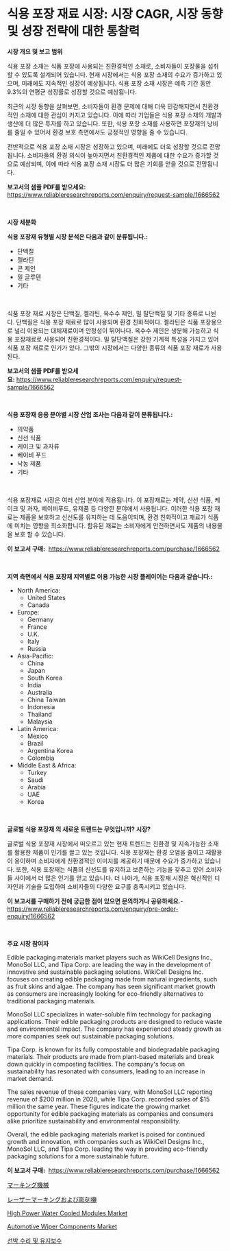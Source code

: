 <p><h1>식용 포장 재료 시장: 시장 CAGR, 시장 동향 및 성장 전략에 대한 통찰력</h1></p><p><strong>시장 개요 및 보고 범위</strong></p>
<p><p>식용 포장 소재는 식품 포장에 사용되는 친환경적인 소재로, 소비자들이 포장물을 섭취할 수 있도록 설계되어 있습니다. 현재 시장에서는 식용 포장 소재의 수요가 증가하고 있으며, 미래에도 지속적인 성장이 예상됩니다. 식용 포장 소재 시장은 예측 기간 동안 9.3%의 연평균 성장률로 성장할 것으로 예상됩니다.</p><p>최근의 시장 동향을 살펴보면, 소비자들이 환경 문제에 대해 더욱 민감해지면서 친환경적인 소재에 대한 관심이 커지고 있습니다. 이에 따라 기업들은 식용 포장 소재의 개발과 생산에 더 많은 투자를 하고 있습니다. 또한, 식용 포장 소재를 사용하면 포장재의 낭비를 줄일 수 있어서 환경 보호 측면에서도 긍정적인 영향을 줄 수 있습니다.</p><p>전반적으로 식용 포장 소재 시장은 성장하고 있으며, 미래에도 더욱 성장할 것으로 전망됩니다. 소비자들의 환경 의식이 높아지면서 친환경적인 제품에 대한 수요가 증가할 것으로 예상되며, 이에 따라 식용 포장 소재 시장도 더 많은 기회를 얻을 것으로 전망됩니다.</p></p>
<p><strong>보고서의 샘플 PDF를 받으세요:</strong> <a href="https://www.reliableresearchreports.com/enquiry/request-sample/1666562">https://www.reliableresearchreports.com/enquiry/request-sample/1666562</a></p>
<p>&nbsp;</p>
<p><strong>시장 세분화</strong></p>
<p><strong>식용 포장재 유형별 시장 분석은 다음과 같이 분류됩니다.:</strong></p>
<p><ul><li>단백질</li><li>젤라틴</li><li>콘 제인</li><li>밀 글루텐</li><li>기타</li></ul></p>
<p>&nbsp;</p>
<p><p>식품 포장 재료 시장은 단백질, 젤라틴, 옥수수 제인, 밀 탈단백질 및 기타 종류로 나뉜다. 단백질은 식용 포장 재료로 많이 사용되며 환경 친화적이다. 젤라틴은 식품 포장용으로 널리 이용되는 대체재료이며 안정성이 뛰어나다. 옥수수 제인은 생분해 가능하고 식용 포장재료로 사용되어 친환경적이다. 밀 탈단백질은 강한 기계적 특성을 가지고 있어 식품 포장 재료로 인기가 있다. 그밖의 시장에서는 다양한 종류의 식품 포장 재료가 사용된다.</p></p>
<p><strong>보고서의 샘플 PDF를 받으세요:</strong>&nbsp;<a href="https://www.reliableresearchreports.com/enquiry/request-sample/1666562">https://www.reliableresearchreports.com/enquiry/request-sample/1666562</a></p>
<p>&nbsp;</p>
<p><strong> 식용 포장재 응용 분야별 시장 산업 조사는 다음과 같이 분류됩니다.:</strong></p>
<p><ul><li>의약품</li><li>신선 식품</li><li>케이크 및 과자류</li><li>베이비 푸드</li><li>낙농 제품</li><li>기타</li></ul></p>
<p>&nbsp;</p>
<p><p>식용 포장재료 시장은 여러 산업 분야에 적용됩니다. 이 포장재료는 제약, 신선 식품, 케이크 및 과자, 베이비푸드, 유제품 등 다양한 분야에서 사용됩니다. 이러한 식용 포장 재료는 제품을 보호하고 신선도를 유지하는 데 도움이되며, 환경 친화적이고 재료가 식품에 미치는 영향을 최소화합니다. 함유된 재료는 소비자에게 안전하면서도 제품의 내용물을 보호 할 수 있습니다.</p></p>
<p><strong>이 보고서 구매:</strong>&nbsp; <a href="https://www.reliableresearchreports.com/purchase/1666562">https://www.reliableresearchreports.com/purchase/1666562</a></p>
<p>&nbsp;</p>
<p><strong>지역 측면에서 식용 포장재 지역별로 이용 가능한 시장 플레이어는 다음과 같습니다.:</strong></p>
<p><ul>
    <li>
        North America:
        <ul>
            <li>United States</li>
            <li>Canada</li>
        </ul>
    </li>
    <li>
        Europe:
        <ul>
            <li>Germany</li>
            <li>France</li>
            <li>U.K.</li>
            <li>Italy</li>
            <li>Russia</li>
        </ul>
    </li>
    <li>
        Asia-Pacific:
        <ul>
            <li>China</li>
            <li>Japan</li>
            <li>South Korea</li>
            <li>India</li>
            <li>Australia</li>
            <li>China Taiwan</li>
            <li>Indonesia</li>
            <li>Thailand</li>
            <li>Malaysia</li>
        </ul>
    </li>
    <li>
        Latin America:
        <ul>
            <li>Mexico</li>
            <li>Brazil</li>
            <li>Argentina Korea</li>
            <li>Colombia</li>
        </ul>
    </li>
    <li>
        Middle East & Africa:
        <ul>
            <li>Turkey</li>
            <li>Saudi</li>
            <li>Arabia</li>
            <li>UAE</li>
            <li>Korea</li>
        </ul>
    </li>
    </ul></p>
<p>&nbsp;</p>
<p><strong>글로벌 식용 포장재 의 새로운 트렌드는 무엇입니까? 시장?</strong></p>
<p><p>글로벌 식용 포장재 시장에서 떠오르고 있는 현재 트렌드는 친환경 및 지속가능한 소재를 활용한 제품이 인기를 끌고 있는 것입니다. 식용 포장재는 환경 오염을 줄이고 재활용이 용이하며 소비자에게 친환경적인 이미지를 제공하기 때문에 수요가 증가하고 있습니다. 또한, 식용 포장재는 식품의 신선도를 유지하고 보존하는 기능을 갖추고 있어 소비자들 사이에서 더 많은 인기를 얻고 있습니다. 더 나아가, 식용 포장재 시장은 혁신적인 디자인과 기술을 도입하여 소비자들의 다양한 요구를 충족시키고 있습니다.</p></p>
<p><strong>이 보고서를 구매하기 전에 궁금한 점이 있으면 문의하거나 공유하세요.</strong>- <a href="https://www.reliableresearchreports.com/enquiry/pre-order-enquiry/1666562">https://www.reliableresearchreports.com/enquiry/pre-order-enquiry/1666562</a></p>
<p>&nbsp;</p>
<p><strong>주요 시장 참여자</strong></p>
<p><p>Edible packaging materials market players such as WikiCell Designs Inc., MonoSol LLC, and Tipa Corp. are leading the way in the development of innovative and sustainable packaging solutions. WikiCell Designs Inc. focuses on creating edible packaging made from natural ingredients, such as fruit skins and algae. The company has seen significant market growth as consumers are increasingly looking for eco-friendly alternatives to traditional packaging materials.</p><p>MonoSol LLC specializes in water-soluble film technology for packaging applications. Their edible packaging products are designed to reduce waste and environmental impact. The company has experienced steady growth as more companies seek out sustainable packaging solutions.</p><p>Tipa Corp. is known for its fully compostable and biodegradable packaging materials. Their products are made from plant-based materials and break down quickly in composting facilities. The company's focus on sustainability has resonated with consumers, leading to an increase in market demand.</p><p>The sales revenue of these companies vary, with MonoSol LLC reporting revenue of $200 million in 2020, while Tipa Corp. recorded sales of $15 million the same year. These figures indicate the growing market opportunity for edible packaging materials as companies and consumers alike prioritize sustainability and environmental responsibility.</p><p>Overall, the edible packaging materials market is poised for continued growth and innovation, with companies such as WikiCell Designs Inc., MonoSol LLC, and Tipa Corp. leading the way in providing eco-friendly packaging solutions for a more sustainable future.</p></p>
<p><strong>이 보고서 구매:</strong>&nbsp;&nbsp;<a href="https://www.reliableresearchreports.com/purchase/1666562">https://www.reliableresearchreports.com/purchase/1666562</a></p>
<p><p><a href="https://github.com/hilmi-2a/Market-Research-Report-List-1/blob/main/340152515180.md">マーキング機械</a></p><p><a href="https://github.com/jkjreqjscoxx7/Market-Research-Report-List-1/blob/main/382341615179.md">レーザーマーキングおよび彫刻機</a></p><p><a href="https://github.com/castoriffic/Market-Research-Report-List-4/blob/main/high-power-water-cooled-modules-market.md">High Power Water Cooled Modules Market</a></p><p><a href="https://issuu.com/reportprime-2/docs/automotive-wiper-components-market-size-2030.pptx">Automotive Wiper Components Market</a></p><p><a href="https://github.com/nuekbpymrrz5/Market-Research-Report-List-1/blob/main/226054614063.md">선박 수리 및 유지보수</a></p></p>
